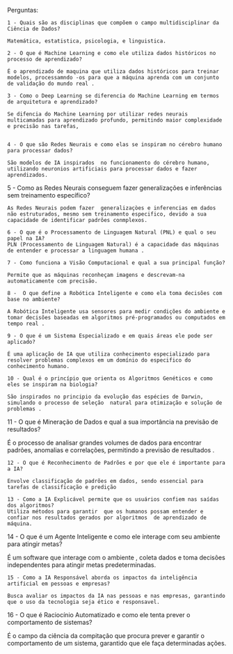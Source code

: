 Perguntas:

    1 - Quais são as disciplinas que compõem o campo multidisciplinar da Ciência de Dados?

    Matemática, estatistica, psicologia, e linguistica.
    
    2 - O que é Machine Learning e como ele utiliza dados históricos no processo de aprendizado?

    É o aprendizado de maquina que utiliza dados históricos para treinar modelos, processamndo -os para que a máquina aprenda com um conjunto de validação do mundo real .

    3 - Como o Deep Learning se diferencia do Machine Learning em termos de arquitetura e aprendizado?

    Se difencia do Machine Learning por utilizar redes neurais multicamadas para aprendizado profundo, permitindo maior complexidade e precisão nas tarefas,

    
    4 - O que são Redes Neurais e como elas se inspiram no cérebro humano para processar dados?

    São modelos de IA inspirados  no funcionamento do cérebro humano, utilizando neuronios artificiais para processar dados e fazer aprendizados.
    
   5 - Como as Redes Neurais conseguem fazer generalizações e inferências sem treinamento específico?
    
    As Redes Neurais podem fazer  generalizaçòes e inferencias em dados não estruturados, mesmo sem treinamento especifico, devido a sua capacidade de identificar padrões conmplexos.

    6 - O que é o Processamento de Linguagem Natural (PNL) e qual o seu papel na IA?
    PLN (Processamento de Linguagem Natural) é a capacidade das máquinas de entender e processar a linguagem humana .
    
    7 - Como funciona a Visão Computacional e qual a sua principal função?

    Permite que as máquinas reconheçam imagens e descrevam-na automaticamente com precisão.

    8 -  O que define a Robótica Inteligente e como ela toma decisões com base no ambiente?

    A Robótica Inteligente usa sensores para medir condições do ambiente e tomar decisões baseadas em algoritmos pré-programados ou computados em tempo real .
    
    9 - O que é um Sistema Especializado e em quais áreas ele pode ser aplicado?

    É uma aplicação de IA que utiliza conhecimento especializado para resolver problemas complexos em um domínio do especifico do conhecimento humano.
    
    10 - Qual é o princípio que orienta os Algoritmos Genéticos e como eles se inspiram na biologia?

    São inspirados no principio da evolução das espécies de Darwin, simulando o processo de seleção  natural para otimização e solução de problemas .

    
   11 -  O que é Mineração de Dados e qual a sua importância na previsão de resultados?

   É o processo de analisar grandes volumes de dados para encontrar padrões, anomalias e correlações, permitindo a previsão de resultados .
    
    12 - O que é Reconhecimento de Padrões e por que ele é importante para a IA?

    Envolve classificação de padrões em dados, sendo essencial para tarefas de classificação e predição
    
    13 - Como a IA Explicável permite que os usuários confiem nas saídas dos algoritmos?
    Utiliza métodos para garantir  que os humanos possam entender e confiar nos resultados gerados por algoritmos  de aprendizado de máquina. 
    
   14 -  O que é um Agente Inteligente e como ele interage com seu ambiente para atingir metas?

   É um software que interage com o ambiente , coleta dados e toma decisões independentes para atingir metas predeterminadas.
    
    15 - Como a IA Responsável aborda os impactos da inteligência artificial em pessoas e empresas?

    Busca avaliar os impactos da IA nas pessoas e nas empresas, garantindo que o uso da tecnologia seja ético e responsavel.
    
   16 - O que é Raciocínio Automatizado e como ele tenta prever o comportamento de sistemas?

   É o campo da ciência da compitação que procura prever e garantir o comportamento de um sistema, garantido que ele faça determinadas ações.
    